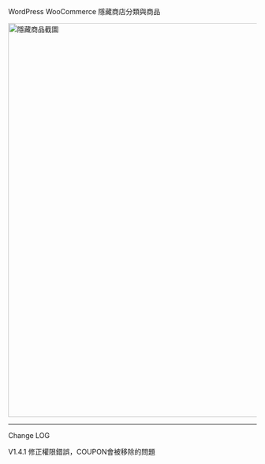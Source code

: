 WordPress WooCommerce 隱藏商店分類與商品<p>
<img src="https://yangsheep.com.tw/wp-content/uploads/2025/08/1751988002211.jpg" alt="隱藏商品截圖" width="800">

---
Change LOG<p>
V1.4.1 修正權限錯誤，COUPON會被移除的問題

